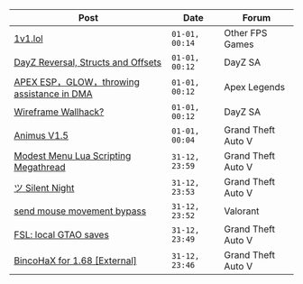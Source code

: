 |Post|Date|Forum|
|----|----|-----|
|[1v1.lol](https://www.unknowncheats.me/forum/other-fps-games/616871-1v1-lol.html)|`01-01, 00:14`|Other FPS Games|
|[DayZ Reversal, Structs and Offsets](https://www.unknowncheats.me/forum/dayz-sa/104269-dayz-reversal-structs-offsets.html)|`01-01, 00:12`|DayZ SA|
|[APEX ESP，GLOW，throwing assistance in DMA](https://www.unknowncheats.me/forum/apex-legends/610936-apex-esp-glow-throwing-assistance-dma.html)|`01-01, 00:12`|Apex Legends|
|[Wireframe Wallhack?](https://www.unknowncheats.me/forum/dayz-sa/617390-wireframe-wallhack.html)|`01-01, 00:12`|DayZ SA|
|[Animus V1.5](https://www.unknowncheats.me/forum/grand-theft-auto-v/617519-animus-v1-5-a.html)|`01-01, 00:04`|Grand Theft Auto V|
|[Modest Menu Lua Scripting Megathread](https://www.unknowncheats.me/forum/grand-theft-auto-v/463868-modest-menu-lua-scripting-megathread.html)|`31-12, 23:59`|Grand Theft Auto V|
|[ツ Silent Night](https://www.unknowncheats.me/forum/grand-theft-auto-v/604599-silent-night.html)|`31-12, 23:53`|Grand Theft Auto V|
|[send mouse movement bypass](https://www.unknowncheats.me/forum/valorant/617517-send-mouse-movement-bypass.html)|`31-12, 23:52`|Valorant|
|[FSL: local GTAO saves](https://www.unknowncheats.me/forum/grand-theft-auto-v/616977-fsl-local-gtao-saves.html)|`31-12, 23:49`|Grand Theft Auto V|
|[BincoHaX for 1.68 \[External\]](https://www.unknowncheats.me/forum/grand-theft-auto-v/250308-bincohax-1-68-external.html)|`31-12, 23:46`|Grand Theft Auto V|
